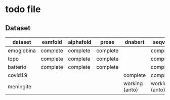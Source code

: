 # todo file

## Dataset

| dataset           | esmfold       | alphafold         | prose             | dnabert         | seqvec          |
|---------          |-----------    |-------            |-------            |--------------   |------------     |
| emoglobina        | complete      | complete          | complete          |                 | complete        |
| topo              | complete      | complete          | complete          |                 | complete        |
| batterio          | complete      | complete          | complete          |                 | complete        |
| covid19           |               |                   |                   | complete        | complete        |
| meningite         |               |                   |                   | working (anto)  | working (anto)  |
